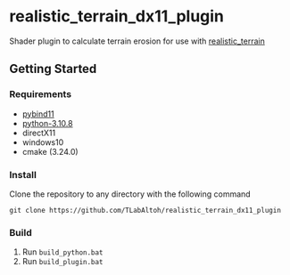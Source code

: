 # realistic_terrain_dx11_plugin
Shader plugin to calculate terrain erosion for use with [realistic_terrain](https://github.com/TLabAltoh/realistic_terrain)  

## Getting Started
### Requirements
- [pybind11](https://github.com/pybind/pybind11)
- [python-3.10.8](https://www.python.org/downloads/release/python-3108/)
- directX11
- windows10
- cmake (3.24.0)

### Install
Clone the repository to any directory with the following command  
```
git clone https://github.com/TLabAltoh/realistic_terrain_dx11_plugin
```

### Build
1. Run ```build_python.bat```
2. Run ```build_plugin.bat```


